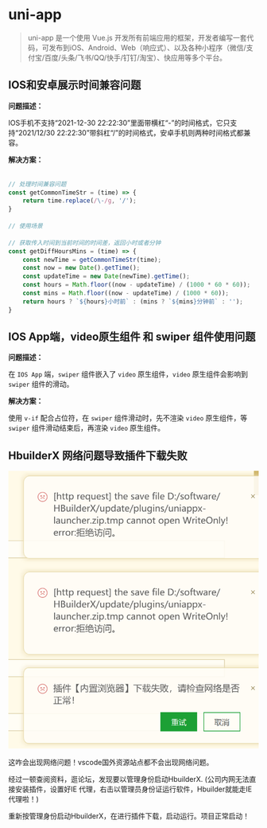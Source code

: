 # uni-app

> uni-app 是一个使用 Vue.js 开发所有前端应用的框架，开发者编写一套代码，可发布到iOS、Android、Web（响应式）、以及各种小程序（微信/支付宝/百度/头条/飞书/QQ/快手/钉钉/淘宝）、快应用等多个平台。
>

## IOS和安卓展示时间兼容问题

**问题描述：**

IOS手机不支持“2021-12-30 22:22:30”里面带横杠“-”的时间格式，它只支持“2021/12/30 22:22:30”带斜杠“/”的时间格式，安卓手机则两种时间格式都兼容。

**解决方案：**

```js

// 处理时间兼容问题
const getCommonTimeStr = (time) => {
    return time.replace(/\-/g, '/');
}

// 使用场景

// 获取传入时间到当前时间的时间差，返回小时或者分钟
const getDiffHoursMins = (time) => {
    const newTime = getCommonTimeStr(time);
    const now = new Date().getTime();
    const updateTime = new Date(newTime).getTime();
    const hours = Math.floor((now - updateTime) / (1000 * 60 * 60));
    const mins = Math.floor((now - updateTime) / (1000 * 60));
    return hours ? `${hours}小时前` : (mins ? `${mins}分钟前` : '');
}

```

## IOS App端，video原生组件 和 swiper 组件使用问题

**问题描述：**

在 `IOS App` 端，`swiper` 组件嵌入了 `video` 原生组件，`video` 原生组件会影响到 `swiper` 组件的滑动。

**解决方案：**

使用 `v-if` 配合占位符，在 `swiper` 组件滑动时，先不渲染 `video` 原生组件，等 `swiper` 组件滑动结束后，再渲染 `video` 原生组件。  

## HbuilderX 网络问题导致插件下载失败

![image-20240929095021646](index.assets/image-20240929095021646.png)

这咋会出现网络问题！vscode国外资源站点都不会出现网络问题。

经过一顿查阅资料，逛论坛，发现要以管理身份启动HbuilderX. (公司内网无法直接安装插件，设置好IE 代理，右击以管理员身份证运行软件，Hbuilder就能走IE代理啦！)

重新按管理身份启动HbuilderX，在进行插件下载，启动运行。项目正常启动！

